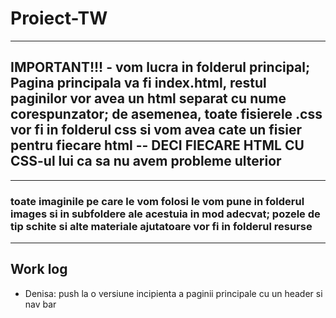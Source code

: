 # Proiect-TW

---

## IMPORTANT!!! - vom lucra in folderul principal; Pagina principala va fi index.html, restul paginilor vor avea un html separat cu nume corespunzator; de asemenea, toate fisierele .css vor fi in folderul css si vom avea cate un fisier pentru fiecare html -- DECI FIECARE HTML CU CSS-ul lui ca sa nu avem probleme ulterior

---

### toate imaginile pe care le vom folosi le vom pune in folderul images si in subfoldere ale acestuia in mod adecvat; pozele de tip schite si alte materiale ajutatoare vor fi in folderul resurse

---

## Work log

- Denisa: push la o versiune incipienta a paginii principale cu un header si nav bar

